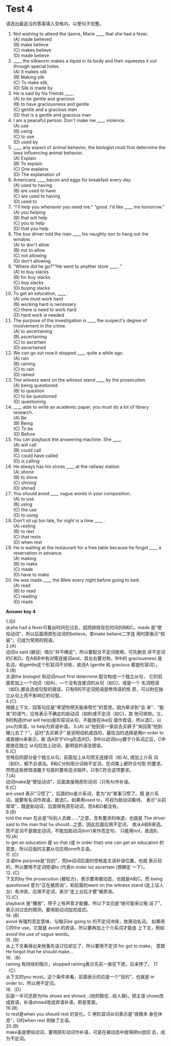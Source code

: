 # Test 4

请选出最适当的答案填入空格内，以使句子完整。

>  
1. Not wishing to attend the dance, Marie ____ that she had a fever.  
(A) made believed  
(B) make believe  
(C) makes believe  
(D) made believe  
6. ____ the silkworm makes a liquid in its body and then squeezes it out through special holes.  
(A) It makes silk  
(B) Making silk  
(C) To make silk,  
(D) Silk is made by  
2. He is said by his friends ____ .  
(A) to be gentle and gracious  
(B) to have graciousness and gentle  
(C) gentle and a gracious man  
(D) that is a gentle and gracious man  
7. I am a peaceful person. Don't make me ____ violence.  
(A) use  
(B) using  
(C) to use  
(D) used by  
3. ____ any aspect of animal behavior, the biologist must first determine the laws influencing animal behavior.  
(A) Explain  
(B) To explain  
(C) One explains  
(D) The explanation of  
8. Americans ____ bacon and eggs for breakfast every day.  
(A) used to having  
(B) are used to have  
(C) are used to having  
(D) used to  
4. "I'll help you whenever you need me."
"good. I'd like ____ me tomorrow."  
(A) you helping  
(B) that will help  
(C) you to help  
(D) that you help  
9. The bus driver told the man ____ his naughty son to hang out the window.  
(A) to don't allow  
(B) not to allow  
(C) not allowing  
(D) don't allowing  
5. “Where did he go?”“He went to another store ____ .”  
(A) to buy slacks  
(B) for buy slacks  
(C) buy slacks  
(D) buying slacks  
10. To get an education, ____ .  
(A) one must work hard  
(B) working hard is necessary  
(C) there is need to work hard  
(D) hard work is needed  
11. The purpose of the investigation is ____ the suspect's degree of involvement in the crime.  
(A) to ascertaining  
(B) ascertaining  
(C) to ascertain  
(D) ascertained  
16. We can go out now.It stopped ____ quite a while ago.  
(A) rain  
(B) raining  
(C) to rain  
(D) rained  
12. The witness went on the witness stand ____ by the prosecution.  
(A) being questioned  
(B) to question  
(C) to be questioned  
(D) questioning  
17. ____ able to write an academic paper, you must do a lot of library research.  
(A) Be  
(B) Being  
(C) To be  
(D) Before  
13. You can playback the answering machine. She ____.  
(A) will call  
(B) could call  
(C) could have called  
(D) is calling  
18. He always has his shoes ____ at the railway station.  
(A) shone  
(B) to shine  
(C) shining  
(D) shined   
14. You should avoid ____ vague words in your composition.  
(A) to use  
(B) using  
(C) the use  
(D) to using  
19. Don't sit up too late, for night is a time ____ .  
(A) resting  
(B) to rest  
(C) that rests  
(D) when rest  
15. He is waiting at the restaurant for a free table because he forgot ____ a reservation in advance.  
(A) making  
(B) to make  
(C) made  
(D) have to make  
20. He was made ____ the Bible every night before going to bed.  
(A) read  
(B) to read  
(C) reading  
(D) reads  

**Answer key 4**

1.(D)  
从she had a fever可看出时间在过去，因而排除现在时间的B和C。made
是“使役动词”，所以后面用原形动词的believe。若make believe二字连
用时即表示“假装”，已成为常用的短语。  
2.(A)  
动词is said (据说）暗示“并不确定”，所以要配合不定词使用，可先删去
非不定词的C和D。在A和B中有对等连接词and，其左右要对称。B中的
graciousness 是名词，和gentle这个形容词不对称，故选A (gentle 和
gracious 都是形容词）。  
3.(B)  
主语the biologist 和动词must first determine 配合构成一个独立从句，
它的前面若加上一个动词（如A)，—个没有连接词的从句（如C)，或是一个
名词短语（如D),都会造成句型的错误，只有B的不定词短语是修饰语的性
质，可以附在独立从句上而不影响它的句型。  
4.(C)  
根据上下文，回答句应是“希望你明天能来帮忙”的意思。因为牵涉到“会
来”、“能来”的语气，应有表示不确定的助动词（如B)或不定词（如C)，其
他可排除。又，B的构造(that will help)是形容词从句，不能放在like后
面作宾语，所以选C，以you为宾语，to help为宾语补语。
5.(A)
以“他到另一家店去买裤子”来回答“他到哪儿去了？”。这时“去买裤子”
是说明动机或目的，最恰当的选择是用in order to 或直接to来表示，故
选A优于Ving形态的D。B中以动词buy置于介系词之后，C中直接在独立
从句后加上动词，是明显的语法错误。  
6.(C)  
空格后的部分是个独立从句，前面加上从句而无连接词（如 A), 或加上介系
词（如D)，都不合语法。B和C分别用分词和不定词，在词类上都符合句型
的要求。然而这些修饰语置于句首时要有逗点隔开，只有C符合这项要求。  
7.(A)  
动词make是“使役动词”，后面直接用原形动词（只有A)作补语。  
8.(C)  
are used 表示“习惯了”，后面的to是介系词，意为“对”某事习惯了。既
是介系词，就要有名词作宾语，故选C。如果用used to，可视为助动词看待，
表示“从前常常”，既是助动词，后面得有原形动词，而A和D都没有。  
9.(B)  
told the man 在此是“叫别人去做……”之意，含有要求的味道，也就是 The
driver said to the man that he should...之意，因此后面应用不定词，
故从A和B来选。而不定词不是限定动词，不能加助动词don’t来作否定句，
只能用not，故选B。  
10.(A)  
to get an education 是 so that (或 in order that) one can get an
education 的意思，所以后面的主要从句应用one作主语。  
11. (C)  
主语the purpose是“目的”，而be动词后面的空格是主语补语位置，也就
表示目的，所以要用不定词短语to (代表in order to) ascertain (想确定
一下）。  
12. (C)  
下文的by the prosecution (被检方)，表示要用被动态，也就是A和C。而
being questioned 意为“正在被质询”，和前面的went on the witness stand
(走上证人台）有冲突，应用不定词，表示“走上台后才要”被质询。  
13.(C)  
playback 是“播放”，带子上有声音才能播，所以下文应是“她可能来过电
话了”，表示对过去的猜测，要用助动词加完成式。  
14. (B)  
avoid 有强烈否定意味，与暗示be going to 的不定词冲突，故用动名词。
如果用C的the use，它就是 avoid 的宾语，所以要再加上个介系词才能连
上下文，例如avoid the use of vague words。  
15. (B)  
从上下文看得出来他事先该订位却忘了，所以要用不定词 for got to make，
意既 He forgot that he should make...  
16.（B）  
raining 有持续的暗示，stopped raining表示先前一直在下雨，后来停了。
17.（C）  
从下文的you must。这个条件来看，前面表示的应是一个“目的”，也就是
in order to，所以用不定词。  
18.（D）  
后面一半可还原为His shoes are shined...(他的鞋在…给人擦)。把主语
shoes改成宾语，补语shined改成宾语补语，即是答案。  
19.(B)  
to rest是when you should rest 的变化。C 用形容词从句表示是“夜晚本
身在休息”，D的when rest 则缺了主语。  
20.(B)  
make虽是使役动词，要用原形动词作补语，可是在被动态中就得把to放回
去，成为不定词。